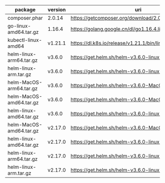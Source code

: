 package | version | uri | sha256
--------|---------|-----|---------
composer.phar | 2.0.14 | https://getcomposer.org/download/2.0.14/composer.phar | 29454b41558968ca634bf5e2d4d07ff2275d91b637a76d7a05e6747d36dd3473
go-linux-amd64.tar.gz | 1.16.4 | https://golang.google.cn/dl/go1.16.4.linux-amd64.tar.gz | 7154e88f5a8047aad4b80ebace58a059e36e7e2e4eb3b383127a28c711b4ff59
kubectl-linux-amd64 | v1.21.1 | https://dl.k8s.io/release/v1.21.1/bin/linux/amd64/kubectl | 58785190e2b4fc6891e01108e41f9ba5db26e04cebb7c1ac639919a931ce9233
helm-linux-arm64.tar.gz | v3.6.0 | https://get.helm.sh/helm-v3.6.0-linux-arm64.tar.gz | 8a16f23866b1e74b347bcdd7f8731ebcfa37f35fc27c75dd29b13e87aed8484c
helm-linux-arm.tar.gz | v3.6.0 | https://get.helm.sh/helm-v3.6.0-linux-arm.tar.gz | 75cda02e463a325152af6758817fac4b796e8da0ff974af30c82174edc2bd31b
helm-MacOS-arm64.tar.gz | v3.6.0 | https://get.helm.sh/helm-v3.6.0-MacOS-arm64.tar.gz | 7d49924d0badcf081370e129448f62dd6f33878fc5812ee87fea7ef4de4ae19c
helm-MacOS-amd64.tar.gz | v3.6.0 | https://get.helm.sh/helm-v3.6.0-MacOS-amd64.tar.gz | 7f6bcf15e5c828504dddbe733813a6d73e41abf28d649e7b9d698c4a77d412dd
helm-linux-amd64.tar.gz | v3.6.0 | https://get.helm.sh/helm-v3.6.0-linux-amd64.tar.gz | 0a9c80b0f211791d6a9d36022abd0d6fd125139abe6d1dcf4c5bf3bc9dcec9c8
helm-MacOS-amd64.tar.gz | v2.17.0 | https://get.helm.sh/helm-v3.6.0-MacOS-amd64.tar.gz | 104dcda352985306d04d5d23aaf5252d00a85c083f3667fd013991d82f57ae83
helm-linux-amd64.tar.gz | v2.17.0 | https://get.helm.sh/helm-v3.6.0-linux-amd64.tar.gz | f3bec3c7c55f6a9eb9e6586b8c503f370af92fe987fcbf741f37707606d70296
helm-linux-arm64.tar.gz | v2.17.0 | https://get.helm.sh/helm-v3.6.0-linux-arm64.tar.gz | c3ebe8fa04b4e235eb7a9ab030a98d3002f93ecb842f0a8741f98383a9493d7f
helm-linux-arm.tar.gz | v2.17.0 | https://get.helm.sh/helm-v3.6.0-linux-arm.tar.gz | bf972150ba0b950119a3fe7ac9ed19d467c703fa552ba4ac79a0ad7f1f9e70c4
